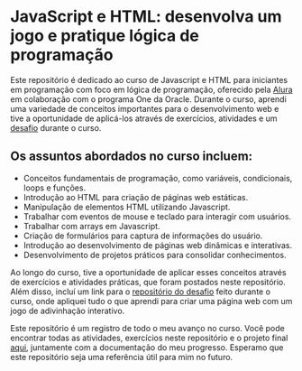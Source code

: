 # JavaScript e HTML: desenvolva um jogo e pratique lógica de programação

Este repositório é dedicado ao curso de Javascript e HTML para iniciantes em programação com foco em lógica de programação, oferecido pela [Alura](https://cursos.alura.com.br/user/emanoelcampos) em colaboração com o programa One da Oracle. Durante o curso, aprendi uma variedade de conceitos importantes para o desenvolvimento web e tive a oportunidade de aplicá-los através de exercícios, atividades e um [desafio](https://github.com/emanoelcampos/jogo-adivinhacao) durante o curso.

## Os assuntos abordados no curso incluem:

- Conceitos fundamentais de programação, como variáveis, condicionais, loops e funções.
- Introdução ao HTML para criação de páginas web estáticas.
- Manipulação de elementos HTML utilizando Javascript.
- Trabalhar com eventos de mouse e teclado para interagir com usuários.
- Trabalhar com arrays em Javascript.
- Criação de formulários para captura de informações do usuário.
- Introdução ao desenvolvimento de páginas web dinâmicas e interativas.
- Desenvolvimento de projetos práticos para consolidar conhecimentos.

Ao longo do curso, tive a oportunidade de aplicar esses conceitos através de exercícios e atividades práticas, que foram postados neste repositório. Além disso, incluí um link para o [repositório do desafio](https://github.com/emanoelcampos/jogo-adivinhacao) feito durante o curso, onde apliquei tudo o que aprendi para criar uma página web com um jogo de adivinhação interativo.

Este repositório é um registro de todo o meu avanço no curso. Você pode encontrar todas as atividades, exercícios neste repositório e o projeto final [aqui](https://github.com/emanoelcampos/jogo-adivinhacao), juntamente com a documentação do meu progresso. Esperamo que este repositório seja uma referência útil para mim no futuro.
